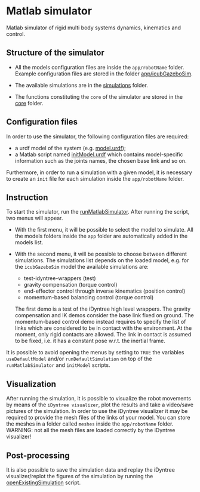 # Matlab simulator

Matlab simulator of rigid multi body systems dynamics, kinematics and control. 

## Structure of the simulator

- All the models configuration files are inside the `app/robotName` folder. Example configuration files are stored in the folder [app/icubGazeboSim](app/icubGazeboSim).

- The available simulations are in the [simulations](simulations/) folder.

- The functions constituting the `core` of the simulator are stored in the [core](core/) folder.

## Configuration files

In order to use the simulator, the following configuration files are required:

- a urdf model of the system (e.g. [model.urdf](app/icubGazeboSim/model.urdf));
- a Matlab script named [initModel.urdf](app/icubGazeboSim/initModel.m) which contains model-specific information such as the joints names, the chosen base link and so on. 

Furthermore, in order to run a simulation with a given model, it is necessary to create an `init` file for each simulation inside the `app/robotName` folder.

## Instruction

To start the simulator, run the [runMatlabSimulator](runMatlabSimulator.m). After running the script, two menus will appear. 

- With the first menu, it will be possible to select the model to simulate. All the models folders inside the `app` folder are automatically added in the models list.
- With the second menu, it will be possible to choose between different simulations. The simulations list depends on the loaded model, e.g. for the `icubGazeboSim` model the available simulations are:

  - test-idyntree-wrappers (test)
  - gravity compensation (torque control)
  - end-effector control through inverse kinematics (position control)
  - momentum-based balancing control (torque control)
 
  The first demo is a test of the iDyntree high level wrappers. The gravity compensation and IK demos consider the base link fixed on ground. The momentum-based control demo instead requires to specify  the list of links which are considered to be in contact with the environment. At the moment, only rigid contacts are allowed. The link in contact is assumed to be fixed, i.e. it has a constant pose w.r.t. the inertial frame. 

It is possible to avoid opening the menus by setting to `TRUE` the variables `useDefaultModel` and/or `runDefaultSimulation` on top of the `runMatlabSimulator` and `initModel` scripts.

## Visualization

After running the simulation, it is possible to visualize the robot movements by means of the `iDyntree visualizer`, plot the results and take a video/save pictures of the simulation. In order to use the iDyntree visualizer it may be required to provide the mesh files of the links of your model. You can store the meshes in a folder called `meshes` inside the `app/robotName` folder. WARNING: not all the mesh files are loaded correctly by the iDyntree visualizer!

## Post-processing

It is also possible to save the simulation data and replay the iDyntree visualizer/replot the figures of the simulation by running the [openExistingSimulation](openExistingSimulation.m) script.
